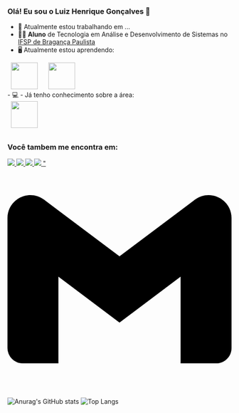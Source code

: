 ### Olá! Eu sou o Luiz Henrique Gonçalves 👋

- 🔭 Atualmente estou trabalhando em ...
- 👨‍🎓 **Aluno** de Tecnologia em Análise e Desenvolvimento de Sistemas no [IFSP de Bragança Paulista](https://bra.ifsp.edu.br/)
- 🖥️ Atualmente estou aprendendo:
<div display="inline">
&nbsp;&nbsp;<img width="60" height="60" src="https://cdn.jsdelivr.net/gh/devicons/devicon@latest/icons/vscode/vscode-original-wordmark.svg" /> &nbsp;&nbsp;
&nbsp;&nbsp;<img width="60" height="60" src="https://cdn.jsdelivr.net/gh/devicons/devicon@latest/icons/c/c-original.svg" />&nbsp;&nbsp;
</div> 
- 💻 - Já tenho conhecimento sobre a área:
<div>
&nbsp;&nbsp;<img width="60" height="60"  src="https://avatars.githubusercontent.com/u/6789362?s=200&amp;v=4" />&nbsp;&nbsp;
</div>


     

  ##

### Você tambem me encontra em: ###
<a href="https://twitter.com/LuizHenriq82758" >
<img src="https://img.shields.io/badge/X-%23000000.svg?style=for-the-badge&logo=X&logoColor=white" />
</a>
<a href="https://www.instagram.com/luhenrique7339/" >
<img src="https://img.shields.io/badge/Instagram-%23E4405F.svg?style=for-the-badge&logo=Instagram&logoColor=white" />
</a>
<a href="https://www.facebook.com/profile.php?id=100095267540532&locale=pt_BR" >
<img src="https://img.shields.io/badge/Facebook-%231877F2.svg?style=for-the-badge&logo=Facebook&logoColor=white" />
</a>
<a href="https://www.reddit.com/user/Pretend_Phase2214/" >
<img src="https://img.shields.io/badge/Reddit-FF4500?style=for-the-badge&logo=reddit&logoColor=white" />
</a>
<a href="">
"<svg role="img" viewBox="0 0 24 24" xmlns="http://www.w3.org/2000/svg"><title>Gmail</title><path d="M24 5.457v13.909c0 .904-.732 1.636-1.636 1.636h-3.819V11.73L12 16.64l-6.545-4.91v9.273H1.636A1.636 1.636 0 0 1 0 19.366V5.457c0-2.023 2.309-3.178 3.927-1.964L5.455 4.64 12 9.548l6.545-4.91 1.528-1.145C21.69 2.28 24 3.434 24 5.457z"/></svg>
     
</a>


![Anurag's GitHub stats](https://github-readme-stats.vercel.app/api?username=LuizHenriqueGon&show_icons=true&theme=dark)
![Top Langs](https://github-readme-stats.vercel.app/api/top-langs/?username=LuizHenriqueGon&hide=javascript,html)
